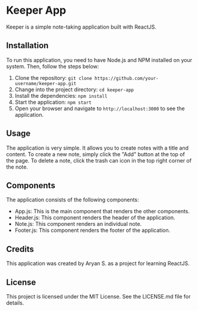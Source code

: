 # Keeper App
Keeper is a simple note-taking application built with ReactJS.

## Installation
To run this application, you need to have Node.js and NPM installed on your system. Then, follow the steps below:

1. Clone the repository:
`git clone https://github.com/your-username/keeper-app.git`
2. Change into the project directory:
`cd keeper-app`
3. Install the dependencies:
`npm install`
4. Start the application:
`npm start`
5. Open your browser and navigate to `http://localhost:3000` to see the application.

## Usage
The application is very simple. It allows you to create notes with a title and content. To create a new note, simply click the "Add" button at the top of the page. To delete a note, click the trash can icon in the top right corner of the note.

## Components
The application consists of the following components:
- App.js: This is the main component that renders the other components.
- Header.js: This component renders the header of the application.
- Note.js: This component renders an individual note.
- Footer.js: This component renders the footer of the application.

## Credits
This application was created by Aryan S. as a project for learning ReactJS.

## License
This project is licensed under the MIT License. See the LICENSE.md file for details.



